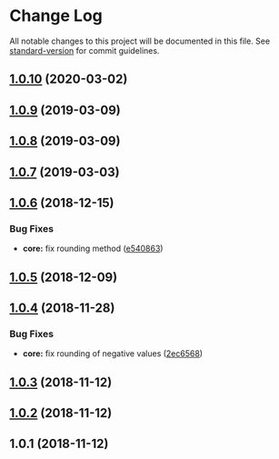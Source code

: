 # Change Log

All notable changes to this project will be documented in this file. See [standard-version](https://github.com/conventional-changelog/standard-version) for commit guidelines.

<a name="1.0.10"></a>
## [1.0.10](https://github.com/codeandcats/reliable-round/compare/v1.0.9...v1.0.10) (2020-03-02)



<a name="1.0.9"></a>
## [1.0.9](https://github.com/codeandcats/reliable-round/compare/v1.0.8...v1.0.9) (2019-03-09)



<a name="1.0.8"></a>
## [1.0.8](https://github.com/codeandcats/reliable-round/compare/v1.0.7...v1.0.8) (2019-03-09)



<a name="1.0.7"></a>
## [1.0.7](https://github.com/codeandcats/reliable-round/compare/v1.0.6...v1.0.7) (2019-03-03)



<a name="1.0.6"></a>
## [1.0.6](https://github.com/codeandcats/reliable-round/compare/v1.0.5...v1.0.6) (2018-12-15)


### Bug Fixes

* **core:** fix rounding method ([e540863](https://github.com/codeandcats/reliable-round/commit/e540863))



<a name="1.0.5"></a>
## [1.0.5](https://github.com/codeandcats/reliable-round/compare/v1.0.4...v1.0.5) (2018-12-09)



<a name="1.0.4"></a>
## [1.0.4](https://github.com/codeandcats/reliable-round/compare/v1.0.3...v1.0.4) (2018-11-28)


### Bug Fixes

* **core:** fix rounding of negative values ([2ec6568](https://github.com/codeandcats/reliable-round/commit/2ec6568))



<a name="1.0.3"></a>
## [1.0.3](https://github.com/codeandcats/reliable-round/compare/v1.0.2...v1.0.3) (2018-11-12)



<a name="1.0.2"></a>
## [1.0.2](https://github.com/codeandcats/reliable-round/compare/v1.0.1...v1.0.2) (2018-11-12)



<a name="1.0.1"></a>
## 1.0.1 (2018-11-12)
